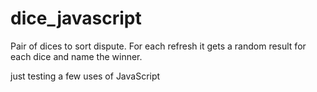 # dice_javascript
Pair of dices to sort dispute. For each refresh it gets a random result for each dice and name the winner.

just testing a few uses of JavaScript
